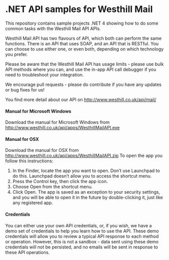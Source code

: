 .NET API samples for Westhill Mail
=========

This repository contains sample projects .NET 4 showing how to do some common tasks with the Westhill Mail API APIs.

Westhill Mail API has two flavours of API, which both can perform the same functions. There is an API that uses SOAP, and an API that is RESTful. You can choose to use either one, or even both, depending on which technology you prefer. 

Please be aware that the Westhill Mail API has usage limits - please use bulk API methods where you can, and use the in-app API call debugger if you need to troubleshoot your integration.

We encourage pull requests - please do contribute if you have any updates or bug fixes for us!

You find more detail about our API on http://www.westhill.co.uk/api/mail/

#### Manual for Microsoft Windows
Download the manual for Microsoft Windows from http://www.westhill.co.uk/api/apps/WesthillMailAPI.exe

#### Manual for OSX
Download the manual for OSX from http://www.westhill.co.uk/api/apps/WesthillMailAPI.zip
To open the app you follow this instructions:
  1. In the Finder, locate the app you want to open. Don’t use Launchpad to do this. Launchpad doesn’t allow you to access the shortcut menu.
  2. Press the Control key, then click the app icon.
  3. Choose Open from the shortcut menu.
  4. Click Open.
The app is saved as an exception to your security settings, and you will be able to open it in the future by double-clicking it, just like any registered app.

#### Credentials
You can either use your own API credentials, or, if you wish, we have a demo set of credentials to help you learn how to use the API. These demo credentials will allow you to review a typical API response to each method or operation. However, this is not a sandbox - data sent using these demo credentials will not be persisted, and no emails will be sent in response to these API operations.
